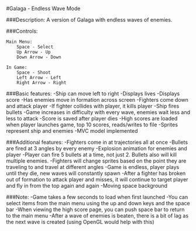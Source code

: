 #Galaga - Endless Wave Mode

###Description:
A version of Galaga with endless waves of enemies.

###Controls:

    Main Menu:
        Space - Select
        Up Arrow - Up
        Down Arrow - Down
    
    In Game:
        Space - Shoot
        Left Arrow - Left
        Right Arrow - Right

###Basic features:
-Ship can move left to right
-Displays lives
-Displays score
-Has enemies move in formation across screen
-Fighters come down and attack player
-If fighter collides with player, it kills player
-Ship fires bullets
-Game increases in difficulty with every wave, enemies wait less and less to attack
-Score is saved after player dies
-High scores are loaded when player launches game, top 10 scores, reads/writes to file
-Sprites represent ship and enemies
-MVC model implemented

###Additional features:
-Fighters come in at trajectories all at once
-Bullets are fired at 3 angles by every enemy
-Explosion animation for enemies and player
-Player can fire 5 bullets at a time, not just 2. Bullets also will kill multiple enemies.
-Fighters will change sprites based on the point they are traveling to and travel at different angles
-Game is endless, player plays until they die, new waves will constantly spawn
-After a fighter has broken out of formation to attack player and misses, it will continue to target player and fly in from the top again and again
-Moving space background

###Note:
-Game takes a few seconds to load when first launched
-You can select items from the main menu using the up and down keys and the space bar
-When viewing the high score page, you can push space bar to return to the main menu
-After a wave of enemies is beaten, there is a bit of lag as the next wave is created (using OpenGL would help with this)
